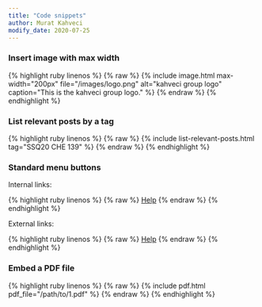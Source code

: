 ```yaml
---
title: "Code snippets"
author: Murat Kahveci
modify_date: 2020-07-25
---
```


### Insert image with max width

{% highlight ruby linenos %}
{% raw %}
{% include image.html max-width="200px" 
   file="/images/logo.png" alt="kahveci group logo"
   caption="This is the kahveci group logo." %}
{% endraw %}
{% endhighlight %}

### List relevant posts by a tag

{% highlight ruby linenos %}
{% raw %}
{% include list-relevant-posts.html tag="SSQ20 CHE 139" %}
{% endraw %}
{% endhighlight %}

### Standard menu buttons

Internal links:

{% highlight ruby linenos %}
{% raw %}
<a class="button button--outline-success button--pill button--xs" href="/help">Help</a>
{% endraw %}
{% endhighlight %}

External links:

{% highlight ruby linenos %}
{% raw %}
<a class="button button--outline-primary button--pill button--xs" href="/help">Help</a>
{% endraw %}
{% endhighlight %}

### Embed a PDF file

{% highlight ruby linenos %}
{% raw %}
{% include pdf.html pdf_file="/path/to/1.pdf" %}
{% endraw %}
{% endhighlight %}